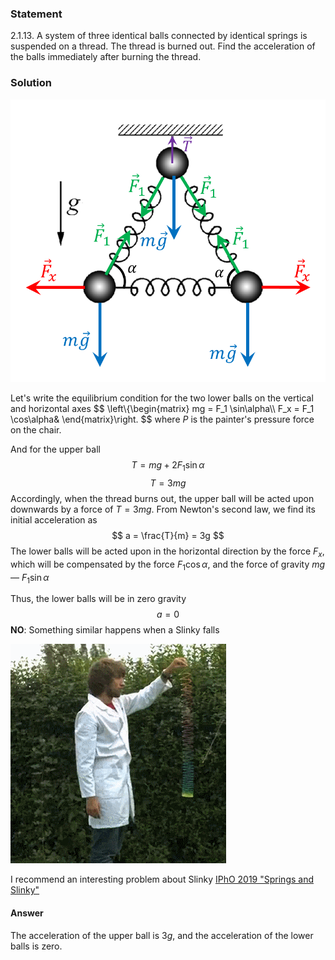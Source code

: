 ###  Statement 

$2.1.13.$ A system of three identical balls connected by identical springs is suspended on a thread. The thread is burned out. Find the acceleration of the balls immediately after burning the thread. 

### Solution

![ Forces acting on the system |842x756, 46%](../../img/2.1.13/draw.png)

Let's write the equilibrium condition for the two lower balls on the vertical and horizontal axes $$ \left\\{\begin{matrix} mg = F_1 \sin\alpha\\\ F_x = F_1 \cos\alpha& \end{matrix}\right. $$ where $P$ is the painter's pressure force on the chair. 

And for the upper ball $$ T = mg + 2F_1 \sin\alpha$$ $$ T = 3mg $$ Accordingly, when the thread burns out, the upper ball will be acted upon downwards by a force of $T=3mg$. From Newton's second law, we find its initial acceleration as $$ a = \frac{T}{m} = 3g $$ The lower balls will be acted upon in the horizontal direction by the force $F_x$, which will be compensated by the force $F_1 \cos\alpha$, and the force of gravity $mg$ — $F_1 \sin\alpha$ 

Thus, the lower balls will be in zero gravity $$ a=0 $$ 
__NO__: Something similar happens when a Slinky falls 

![ Falling Slinky |345x351, 46%](../../img/2.1.13/slinki.gif) 

I recommend an interesting problem about Slinky [IPhO 2019 "Springs and Slinky"](https://s3.eu-central-1.amazonaws.com/physprob.com/files/ipho/2019_Israel_p1.pdf)

#### Answer

The acceleration of the upper ball is $3g$, and the acceleration of the lower balls is zero. 
